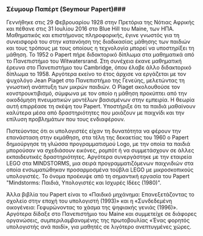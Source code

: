 
### Σέυμουρ Παπέρτ (Seymour Papert)### 

Γεννήθηκε στις 29 Φεβρουαρίου 1928 στην Πρετόρια της Νότιας Αφρικής και πέθανε στις 31 Ιουλίου 2016 στο Blue Hill του Maine, των ΗΠΑ. Μαθηματικός και επιστήμονας πληροφορικής, έγινε γνωστός για τη συνεισφορά του στην κατανόηση της διαδικασίας μάθησης των παιδιών και τους τρόπους με τους οποίους η τεχνολογία μπορεί να υποστηρίξει τη μάθηση. 
Το 1952 ο Papert πήρε διδακτορικό δίπλωμα στα μαθηματικά από το Πανεπιστήμιο του Witwatersrand. Στη συνέχεια έκανε μαθηματική έρευνα στο Πανεπιστήμιο του Cambridge, όπου έλαβε άλλο διδακτορικό δίπλωμα το 1958. Αργότερα εκείνο το έτος άρχισε να εργάζεται με τον ψυχολόγο Jean Piaget στο Πανεπιστήμιο της Γενεύης, μελετώντας τη γνωστική ανάπτυξη των μικρών παιδιών. Ο Piaget ακολουθούσε τον κονστρουκτιβισμό, σύμφωνα με τον οποίο η μάθηση προκύπτει από την οικοδόμηση πνευματικών μοντέλων βασισμένων στην εμπειρία. Η θεωρία αυτή επιρρέασε τη σκέψη του Papert. Υποστήριξε ότι τα παιδιά μαθαίνουν καλύτερα μέσα από δραστηριότητες που μοιάζουν με παιχνίδι και την επίλυση προβλημάτων που τους ενδιαφέρουν.

Πιστεύοντας ότι οι υπολογιστές είχαν τη δυνατότητα να φέρουν την επανάσταση στην εκμάθηση, στα τέλη της δεκαετίας του 1960 ο Papert δημιούργησε τη γλώσσα προγραμματισμού Logo, με την οποία τα παιδιά μπορούσαν να σχεδιάσουν εικόνες, ρομπότ ή να συμμετάσχουν σε άλλες εκπαιδευτικές δραστηριότητες. Αργότερα συνεργάστηκε με την εταιρεία LEGO στα MINDSTORMS, μια σειρά προγραμματιζόμενων παιχνιδιών στα οποία ενσωματώθηκαν προσαρμοσμένα τούβλα LEGO με μικροσκοπικούς υπολογιστές. Το όνομα προέκυψε από τη σημαντική εργασία του Papert "Mindstorms: Παιδιά, Υπολογιστές και Ισχυρές Ιδέες (1980)".

Άλλα βιβλία του Papert είναι το «Παιδικό μηχάνημα: Επανεξετάζοντας το σχολείο στην εποχή του υπολογιστή (1993)» και η «Συνδεδεμένη οικογένεια: Γεφυρώνοντας το χάσμα της ψηφιακής γενιάς (1996)». Αργότερα δίδαξε στο Πανεπιστήμιο του Maine και συμμετείχε σε διάφορες οργανώσεις, συμπεριλαμβανομένης της πρωτοβουλίας «Ένας φορητός υπολογιστής ανά παιδί», για μαθητές σε λιγότερο ανεπτυγμένες χώρες.

